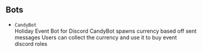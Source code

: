 ## Bots

- `CandyBot`	
	Holiday Event Bot for Discord
	CandyBot spawns currency based off sent messages
	Users can collect the currency and use it to buy event discord roles